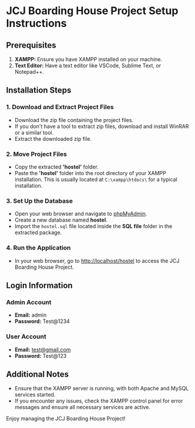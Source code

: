# JCJ Boarding House Project Setup Instructions

## Prerequisites

1. **XAMPP:** Ensure you have XAMPP installed on your machine.
2. **Text Editor:** Have a text editor like VSCode, Sublime Text, or Notepad++.

## Installation Steps

### 1. Download and Extract Project Files

- Download the zip file containing the project files.
- If you don't have a tool to extract zip files, download and install WinRAR or a similar tool.
- Extract the downloaded zip file.

### 2. Move Project Files

- Copy the extracted **'hostel'** folder.
- Paste the **'hostel'** folder into the root directory of your XAMPP installation. This is usually located at `C:\xampp\htdocs\` for a typical installation.

### 3. Set Up the Database

- Open your web browser and navigate to [phpMyAdmin](http://localhost/phpmyadmin).
- Create a new database named **hostel**.
- Import the `hostel.sql` file located inside the **SQL file** folder in the extracted package.

### 4. Run the Application

- In your web browser, go to [http://localhost/hostel](http://localhost/hostel) to access the JCJ Boarding House Project.

## Login Information

### Admin Account

- **Email:** admin
- **Password:** Test@1234

### User Account

- **Email:** test@gmail.com
- **Password:** Test@123

## Additional Notes

- Ensure that the XAMPP server is running, with both Apache and MySQL services started.
- If you encounter any issues, check the XAMPP control panel for error messages and ensure all necessary services are active.

Enjoy managing the JCJ Boarding House Project!
